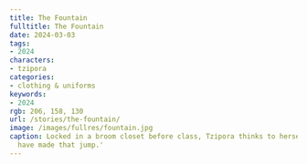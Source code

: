 ```yaml
---
title: The Fountain
fulltitle: The Fountain
date: 2024-03-03
tags:
- 2024
characters:
- tzipora
categories:
- clothing & uniforms
keywords:
- 2024
rgb: 206, 158, 130
url: /stories/the-fountain/
image: /images/fullres/fountain.jpg
caption: Locked in a broom closet before class, Tzipora thinks to herself -- 'I could
  have made that jump.'
---
```

